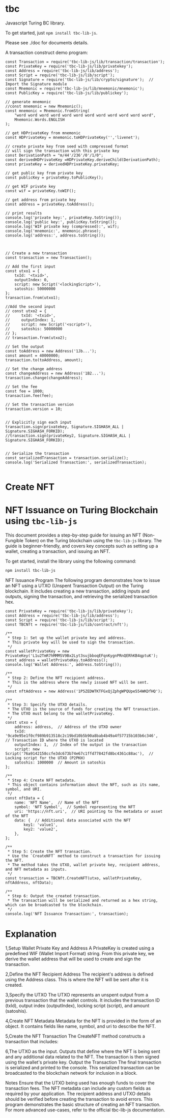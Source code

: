 tbc
===

Javascript Turing BC library.

To get started, just `npm install tbc-lib-js`.

Please see ./doc for documents details.


A transaction construct demo program:
```
const Transaction = require('tbc-lib-js/lib/transaction/transaction');
const PrivateKey = require('tbc-lib-js/lib/privatekey');
const Address = require('tbc-lib-js/lib/address');
const Script = require('tbc-lib-js/lib/script');
const Signature = require('tbc-lib-js/lib/crypto/signature');  // Import the Signature module
const Mnemonic = require('tbc-lib-js/lib/mnemonic/mnemonic');
const PublicKey = require('tbc-lib-js/lib/publickey');

// generate mnemonic
//const mnemonic = new Mnemonic();
const mnemonic = Mnemonic.fromString(
    "word word word word word word word word word word word word",
    Mnemonic.Words.ENGLISH
);

// get HDPrivateKey from mnemonic
const HDPrivateKey = mnemonic.toHDPrivateKey('','livenet');

// create private key from seed with compressed format
// will sign the transaction with this private key
const DerivationPath = "m/44'/236'/0'/1/0";
const derivedHDPrivateKey =HDPrivateKey.deriveChild(DerivationPath);
const privateKey = derivedHDPrivateKey.privateKey;

// get public key from private key
const publicKey = privateKey.toPublicKey();

// get WIF private key
const wif = privateKey.toWIF();

// get address from private key
const address = privateKey.toAddress();

// print results
console.log('private key:', privateKey.toString());
console.log('public key:', publicKey.toString());
console.log('WIF private key (compressed):', wif);
console.log('mnemonic:', mnemonic.phrase);
console.log('address:', address.toString());



// Create a new transaction
const transaction = new Transaction();

// Add the first input
const utxo1 = {
    txId: '<txid>',
    outputIndex: 0,
    script: new Script('<lockingScript>'),
    satoshis: 50000000
};
transaction.from(utxo1);

//Add the second input
// const utxo2 = {
//     txId: '<txid>',
//     outputIndex: 1,
//     script: new Script('<script>'),
//     satoshis: 50000000
// };
// transaction.from(utxo2);

// Set the output
const toAddress = new Address('1Jb...');
const amount = 40000000;
transaction.to(toAddress, amount);

// Set the change address
const changeAddress = new Address('1B2...');
transaction.change(changeAddress);

// Set the fee
const fee = 1000;
transaction.fee(fee);

// Set the transaction version
transaction.version = 10;


// Explicitly sign each input
transaction.sign(privatekey, Signature.SIGHASH_ALL | Signature.SIGHASH_FORKID);
//transaction.sign(privateKey2, Signature.SIGHASH_ALL | Signature.SIGHASH_FORKID);


// Serialize the transaction
const serializedTransaction = transaction.serialize();
console.log('Serialized Transaction:', serializedTransaction);


```

Create NFT
===
# NFT Issuance on Turing Blockchain using `tbc-lib-js`

This document provides a step-by-step guide for issuing an NFT (Non-Fungible Token) on the Turing blockchain using the `tbc-lib-js` library. The guide is beginner-friendly, and covers key concepts such as setting up a wallet, creating a transaction, and issuing an NFT.

To get started, install the library using the following command:

```bash
npm install tbc-lib-js
```
NFT Issuance Program
The following program demonstrates how to issue an NFT using a UTXO (Unspent Transaction Output) on the Turing blockchain. It includes creating a new transaction, adding inputs and outputs, signing the transaction, and retrieving the serialized transaction hex.

```
const PrivateKey = require('tbc-lib-js/lib/privatekey');
const Address = require('tbc-lib-js/lib/address');
const Script = require('tbc-lib-js/lib/script');
const TBCNft = require('tbc-lib-js/lib/contract/nft');

/**
 * Step 1: Set up the wallet private key and address.
 * This private key will be used to sign the transaction.
 */
const walletPrivateKey = new PrivateKey('L1u2TmR7hMMMSV9Bx2Lyt3sujbboqEFqnKygnPRnQERhKB4qptuK');
const address = walletPrivateKey.toAddress();
console.log('Wallet Address:', address.toString());

/**
 * Step 2: Define the NFT recipient address.
 * This is the address where the newly issued NFT will be sent.
 */
const nftAddress = new Address('1P5ZEDWTKTFGxQjZphgWPQUpe554WKDfHQ');

/**
 * Step 3: Specify the UTXO details.
 * The UTXO is the source of funds for creating the NFT transaction.
 * The UTXO must belong to the walletPrivateKey.
 */
const utxo = {
    address: address,  // Address of the UTXO owner
    txId: '9ca9e95e1f0cf989b913518c2c19bd10b5b90a8bab4b49a4f57715b103b6c346',  // Transaction ID where the UTXO is located
    outputIndex: 1,  // Index of the output in the transaction
    script: new Script('76a9142158ccfe3dc673b74e67c1ffd77842fd8bc4361c88ac'),  // Locking script for the UTXO (P2PKH)
    satoshis: 1000000  // Amount in satoshis
};

/**
 * Step 4: Create NFT metadata.
 * This object contains information about the NFT, such as its name, symbol, and URI.
 */
const nftData = {
    name: 'NFT Name',  // Name of the NFT
    symbol: 'NFT Symbol',  // Symbol representing the NFT
    uri: 'https://nft.uri',  // URI pointing to the metadata or asset of the NFT
    data: {  // Additional data associated with the NFT
        key1: 'value1',
        key2: 'value2',
    },
};

/**
 * Step 5: Create the NFT transaction.
 * Use the `CreateNFT` method to construct a transaction for issuing the NFT.
 * The method takes the UTXO, wallet private key, recipient address, and NFT metadata as inputs.
 */
const transaction = TBCNft.CreateNFT(utxo, walletPrivateKey, nftAddress, nftData);

/**
 * Step 6: Output the created transaction.
 * The transaction will be serialized and returned as a hex string, which can be broadcasted to the blockchain.
 */
console.log('NFT Issuance Transaction:', transaction);

```
# Explanation
1,Setup Wallet Private Key and Address
A PrivateKey is created using a predefined WIF (Wallet Import Format) string. From this private key, we derive the wallet address that will be used to create and sign the transaction.

2,Define the NFT Recipient Address
The recipient's address is defined using the Address class. This is where the NFT will be sent after it is created.

3,Specify the UTXO
The UTXO represents an unspent output from a previous transaction that the wallet controls. It includes the transaction ID (txId), output index (outputIndex), locking script (script), and amount (satoshis).

4,Create NFT Metadata
Metadata for the NFT is provided in the form of an object. It contains fields like name, symbol, and uri to describe the NFT.

5,Create the NFT Transaction
The CreateNFT method constructs a transaction that includes:

6,The UTXO as the input.
Outputs that define where the NFT is being sent and any additional data related to the NFT.
The transaction is then signed using the wallet's private key.
Output the Transaction
The final transaction is serialized and printed to the console. This serialized transaction can be broadcasted to the blockchain network for inclusion in a block.

Notes
Ensure that the UTXO being used has enough funds to cover the transaction fees.
The NFT metadata can include any custom fields as required by your application.
The recipient address and UTXO details should be verified before creating the transaction to avoid errors.
This program demonstrates the basic structure of creating an NFT transaction. For more advanced use-cases, refer to the official tbc-lib-js documentation.

